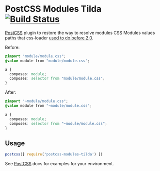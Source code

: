 # PostCSS Modules Tilda [![Build Status][ci-img]][ci]

[PostCSS] plugin to restore the way to resolve modules CSS Modules values paths that css-loader [used to do before 2.0].

[PostCSS]: https://github.com/postcss/postcss
[ci-img]:  https://travis-ci.org/princed/postcss-modules-tilda.svg
[ci]:      https://travis-ci.org/princed/postcss-modules-tilda
[used to do before 2.0]:      https://github.com/webpack-contrib/css-loader/blob/master/CHANGELOG.md#breaking-changes-1

Before:

```css
@import "module/module.css";
@value module from "module/module.css";

a {
  composes: module;
  composes: selector from "module/module.css";
}
```

After:

```css
@import "~module/module.css";
@value module from "~module/module.css";

a {
  composes: module;
  composes: selector from "~module/module.css";
}

```

## Usage

```js
postcss([ require('postcss-modules-tilda') ])
```

See [PostCSS] docs for examples for your environment.
